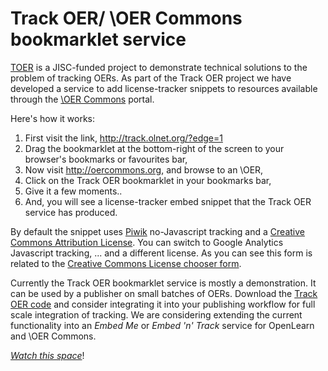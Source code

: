 # Track OER/ \OER Commons bookmarklet service #

[TOER][toer] is a JISC-funded project to demonstrate technical solutions to the problem of tracking OERs. As part of the Track OER project we have developed a service to add license-tracker snippets to resources available through the [\OER Commons][oerc] portal.

Here's how it works:

 1. First visit the link, http://track.olnet.org/?edge=1
 2. Drag the bookmarklet at the bottom-right of the screen to your browser's bookmarks or favourites bar,
 3. Now visit http://oercommons.org, and browse to an \OER,
 4. Click on the Track OER bookmarklet in your bookmarks bar,
 5. Give it a few moments..
 6. And, you will see a license-tracker embed snippet that the Track OER service has produced.

By default the snippet uses [Piwik][piwik] no-Javascript tracking and a [Creative Commons Attribution License][cc-by]. You can switch to Google Analytics Javascript tracking, ... and a different license. As you can see this form is related to the [Creative Commons License chooser form][ccfm].

Currently the Track OER bookmarklet service is mostly a demonstration. It can be used by a publisher on small batches of OERs. Download the [Track OER code][code] and consider integrating it into your publishing workflow for full scale integration of tracking. We are considering extending the current functionality into an *Embed Me* or *Embed 'n' Track* service for OpenLearn and \OER Commons.

[*Watch this space*][toer]!


[toer]: http://track.olnet.org/
[blog]: http://cloudworks.ac.uk/tag/view/TrackOER
[code]: https://github.com/IET-OU/trackoer-core
[b2s]: http://labspace.open.ac.uk/b2s
[capret]: http://capret.mitoeit.org/
[piwik]: http://piwik.org/
[oerc]: http://oercommons.org/
[ccapi]: http://api.creativecommons.org/
[ccfm]: http://creativecommons.org/choose/
[cc-by]: http://creativecommons.org/licenses/by/3.0/
[ci]: http://codeigniter.com/
[@ndf]: http://twitter.com/nfreear


